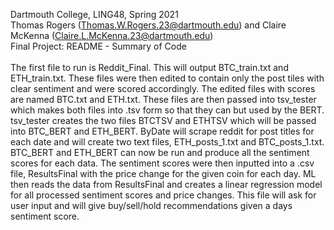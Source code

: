 
Dartmouth College, LING48, Spring 2021<br>
Thomas Rogers (Thomas.W.Rogers.23@dartmouth.edu) and Claire McKenna (Claire.L.McKenna.23@dartmouth.edu)<br>
Final Project: README - Summary of Code<br>
<br>
The first file to run is Reddit_Final. This will output BTC_train.txt and ETH_train.txt. These files were then edited
to contain only the post tiles with clear sentiment and were scored accordingly. The edited files with scores are named
BTC.txt and ETH.txt. These files are then passed into tsv_tester which makes both files into .tsv form so that they can
but used by the BERT. tsv_tester creates the two files BTCTSV and ETHTSV which will be passed into BTC_BERT and ETH_BERT.
ByDate will scrape reddit for post titles for each date and will create two text files, ETH_posts_1.txt and BTC_posts_1.txt.
BTC_BERT and ETH_BERT can now be run and produce all the sentiment scores for each data. The sentiment scores were then
inputted into a .csv file, ResultsFinal with the price change for the given coin for each day. ML then reads the data from
ResultsFinal and creates a linear regression model for all processed sentiment scores and price changes. This file will
ask for user input and will give buy/sell/hold recommendations given a days sentiment score.

